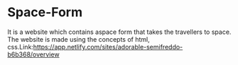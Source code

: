 # Space-Form
It is a  website  which contains aspace form that takes  the travellers to space. The website is made using the concepts of html, css.Link:https://app.netlify.com/sites/adorable-semifreddo-b6b368/overview
